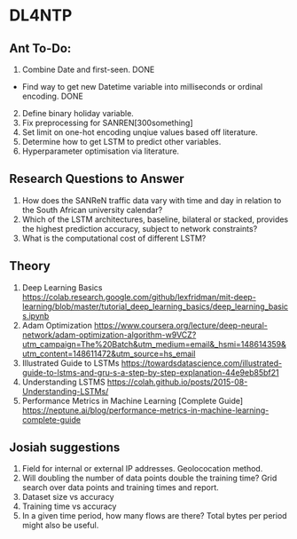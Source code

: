 # DL4NTP
## Ant To-Do:
1. Combine Date and first-seen. DONE
- Find way to get new Datetime variable into milliseconds or ordinal encoding. DONE
2. Define binary holiday variable. 
3. Fix preprocessing for SANREN[300something]
4. Set limit on one-hot encoding unqiue values based off literature.
5. Determine how to get LSTM to predict other variables. 
6. Hyperparameter optimisation via literature.

## Research Questions to Answer
1. How does the SANReN traffic data vary with time
and day in relation to the South African university
calendar?
2. Which of the LSTM architectures, baseline, bilateral
or stacked, provides the highest prediction accuracy,
subject to network constraints?
3. What is the computational cost of different LSTM?

## Theory
1. Deep Learning Basics https://colab.research.google.com/github/lexfridman/mit-deep-learning/blob/master/tutorial_deep_learning_basics/deep_learning_basics.ipynb
2. Adam Optimization https://www.coursera.org/lecture/deep-neural-network/adam-optimization-algorithm-w9VCZ?utm_campaign=The%20Batch&utm_medium=email&_hsmi=148614359&utm_content=148611472&utm_source=hs_email
3. Illustrated Guide to LSTMs https://towardsdatascience.com/illustrated-guide-to-lstms-and-gru-s-a-step-by-step-explanation-44e9eb85bf21
4. Understanding LSTMS https://colah.github.io/posts/2015-08-Understanding-LSTMs/
5. Performance Metrics in Machine Learning [Complete Guide] https://neptune.ai/blog/performance-metrics-in-machine-learning-complete-guide

## Josiah suggestions
1. Field for internal or external IP addresses. Geolococation method. 
2. Will doubling the number of data points double the training time? Grid search over data points and training times and report.
3. Dataset size vs accuracy 
4. Training time vs accuracy
5. In a given time period, how many flows are there? Total bytes per period might also be useful. 